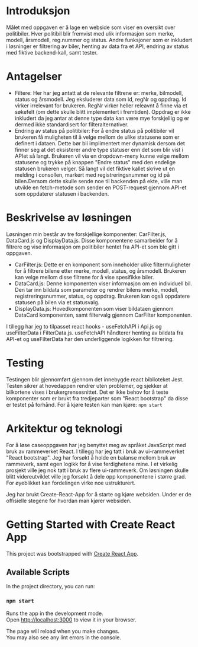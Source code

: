 # Introduksjon

Målet med oppgaven er å lage en webside som viser en oversikt over politibiler. Hver politibil blir fremvist med ulik informasjon som merke, modell, årsmodell, reg.nummer og status. Andre funksjoner som er inkludert i løsninger er filtrering av biler, henting av data fra et API, endring av status med fiktive backend-kall, samt tester.

# Antagelser

- Filtere: Her har jeg antatt at de relevante filtrene er: merke, bilmodell, status og årsmodell. Jeg eksluderer data som id, regNr og oppdrag. Id virker irrelevant for brukeren. RegNr virker heller releavnt å finne via et søkefelt (om dette skulle blitt implementert i fremtiden). Oppdrag er ikke inkludert da jeg antar at denne type data kan være mye forskjellig og er dermed ikke standardisert for filteralternativer.
- Endring av status på politibiler: For å endre status på politibiler vil brukeren få muligheten til å velge mellom de ulike statusene som er definert i dataen. Dette bør bli implimentert mer dynamisk dersom det finner seg at det eksisterer andre type statuser enn det som blir vist i APIet så langt. Brukeren vil via en dropdown-meny kunne velge mellom statusene og trykke på knappen "Endre status" med den endelige statusen brukeren velger. Så langt vil det fiktive kallet skrive ut en melding i consollen, markert med registreringsnummer og id på bilen.Dersom dette skulle sende noe til backenden på ekte, ville man utvikle en fetch-metode som sender en POST-request gjennom API-et som oppdaterer statusen i backenden.

# Beskrivelse av løsningen

Løsningen min består av tre forskjellige komponenter: CarFilter.js, DataCard.js og DisplayData.js. Disse komponentene samarbeider for å filtrere og vise informasjon om politibiler hentet fra API-et som ble gitt i oppgaven.

- CarFilter.js: Dette er en komponent som inneholder ulike filtermuligheter for å filtrere bilene etter merke, modell, status, og årsmodell. Brukeren kan velge mellom disse filtrene for å vise spesifikke biler.
- DataCard.js: Denne komponenten viser informasjon om en individuell bil. Den tar inn bildata som parameter og rendrer bilens merke, modell, registreringsnummer, status, og oppdrag. Brukeren kan også oppdatere statusen på bilen via et statusvalg.
- DisplayData.js: Hovedkomponenten som viser bildataen gjennom DataCard komponenten, samt filtervalg gjennom CarFilter komponenten.

I tillegg har jeg to tilpasset react hooks - useFetchAPI i Api.js og useFilterData i FilterData.js. useFetchAPI håndterer henting av bildata fra API-et og useFilterData har den underliggende logikken for filtrering.

# Testing

Testingen blir gjennomført gjennom det innebygde react biblioteket Jest. Testen sikrer at hovedappen rendrer uten problemer, og sjekker at bilkortene vises i brukergrensesnittet. Det er ikke behov for å teste komponenter som er brukt fra tredjeparter som "React bootstrap" da disse er testet på forhånd. For å kjøre testen kan man kjøre: `npm start`

# Arkitektur og teknologi

For å løse caseoppgaven har jeg benyttet meg av språket JavaScript med bruk av rammeverket React. I tillegg har jeg tatt i bruk av ui-rammeverket "React bootstrap". Jeg har forsøkt å holde en balanse mellom bruk av rammeverk, samt egen logikk for å vise ferdighetene mine. I et virkelig prosjekt ville jeg nok tatt i bruk av flere ui-rammeverk. Om løsningen skulle blitt videreutviklet ville jeg forsøkt å dele opp komponentene i større grad. For øyeblikket kan fordelingen virke noe ustrukturert.

Jeg har brukt Create-React-App for å starte og kjøre websiden. Under er de offisielle stegene for hvordan man kjører websiden.

# Getting Started with Create React App

This project was bootstrapped with [Create React App](https://github.com/facebook/create-react-app).

## Available Scripts

In the project directory, you can run:

### `npm start`

Runs the app in the development mode.\
Open [http://localhost:3000](http://localhost:3000) to view it in your browser.

The page will reload when you make changes.\
You may also see any lint errors in the console.
